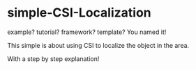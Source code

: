 # simple-CSI-Localization

example? tutorial? framework? template? You named it!

This simple is about using CSI to localize the object in the area.

With a step by step explanation!
